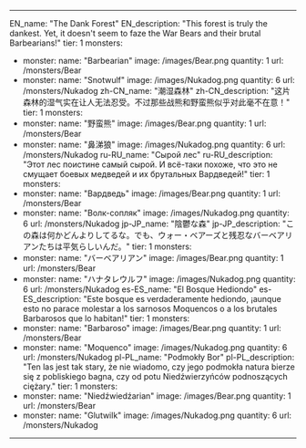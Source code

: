 ---

EN_name: "The Dank Forest"
EN_description: "This forest is truly the dankest. Yet, it doesn't seem to faze the War Bears and their brutal Barbearians!"
tier: 1
monsters:
  - monster:
    name: "Barbearian"
    image: /images/Bear.png
    quantity: 1
    url: /monsters/Bear
  - monster:
    name: "Snotwulf"
    image: /images/Nukadog.png
    quantity: 6
    url: /monsters/Nukadog
zh-CN_name: "潮湿森林"
zh-CN_description: "这片森林的湿气实在让人无法忍受。不过那些战熊和野蛮熊似乎对此毫不在意！"
tier: 1
monsters:
  - monster:
    name: "野蛮熊"
    image: /images/Bear.png
    quantity: 1
    url: /monsters/Bear
  - monster:
    name: "鼻涕狼"
    image: /images/Nukadog.png
    quantity: 6
    url: /monsters/Nukadog
ru-RU_name: "Сырой лес"
ru-RU_description: "Этот лес поистине самый сырой. И всё-таки похоже, что это не смущает боевых медведей и их брутальных Вардведей!"
tier: 1
monsters:
  - monster:
    name: "Вардведь"
    image: /images/Bear.png
    quantity: 1
    url: /monsters/Bear
  - monster:
    name: "Волк-сопляк"
    image: /images/Nukadog.png
    quantity: 6
    url: /monsters/Nukadog
jp-JP_name: "陰鬱な森"
jp-JP_description: "この森は何かどんよりしてるな。でも、ウォー・ベアーズと残忍なバーベアリアンたちは平気らしいんだ。"
tier: 1
monsters:
  - monster:
    name: "バーベアリアン"
    image: /images/Bear.png
    quantity: 1
    url: /monsters/Bear
  - monster:
    name: "ハナタレウルフ"
    image: /images/Nukadog.png
    quantity: 6
    url: /monsters/Nukadog
es-ES_name: "El Bosque Hediondo"
es-ES_description: "Este bosque es verdaderamente hediondo, ¡aunque esto no parace molestar a los sarnosos Moquencos o a los brutales Barbarosos que lo habitan!"
tier: 1
monsters:
  - monster:
    name: "Barbaroso"
    image: /images/Bear.png
    quantity: 1
    url: /monsters/Bear
  - monster:
    name: "Moquenco"
    image: /images/Nukadog.png
    quantity: 6
    url: /monsters/Nukadog
pl-PL_name: "Podmokły Bor"
pl-PL_description: "Ten las jest tak stary, że nie wiadomo, czy jego podmokła natura bierze się z pobliskiego bagna, czy od potu Niedźwierzyńców podnoszących ciężary."
tier: 1
monsters:
  - monster:
    name: "Niedźwiedźarian"
    image: /images/Bear.png
    quantity: 1
    url: /monsters/Bear
  - monster:
    name: "Glutwilk"
    image: /images/Nukadog.png
    quantity: 6
    url: /monsters/Nukadog
---